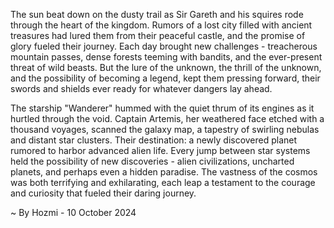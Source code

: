 
The sun beat down on the dusty trail as Sir Gareth and his squires rode through the heart of the kingdom. Rumors of a lost city filled with ancient treasures had lured them from their peaceful castle, and the promise of glory fueled their journey. Each day brought new challenges - treacherous mountain passes, dense forests teeming with bandits, and the ever-present threat of wild beasts. But the lure of the unknown, the thrill of the unknown, and the possibility of becoming a legend, kept them pressing forward, their swords and shields ever ready for whatever dangers lay ahead. 

The starship "Wanderer" hummed with the quiet thrum of its engines as it hurtled through the void. Captain Artemis, her weathered face etched with a thousand voyages, scanned the galaxy map, a tapestry of swirling nebulas and distant star clusters. Their destination: a newly discovered planet rumored to harbor advanced alien life. Every jump between star systems held the possibility of new discoveries - alien civilizations, uncharted planets, and perhaps even a hidden paradise. The vastness of the cosmos was both terrifying and exhilarating, each leap a testament to the courage and curiosity that fueled their daring journey. 

~ By Hozmi - 10 October 2024
